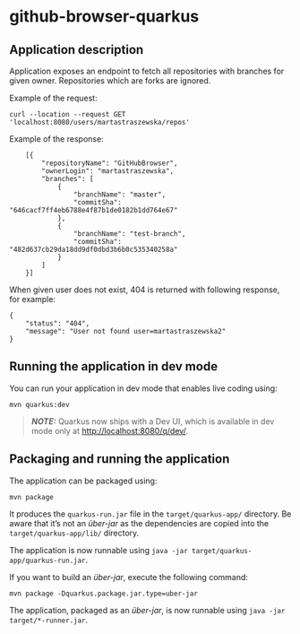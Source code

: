 # github-browser-quarkus

## Application description

Application exposes an endpoint to fetch all repositories with branches for given owner.
Repositories which are forks are ignored.

Example of the request:
```shell script
curl --location --request GET 'localhost:8080/users/martastraszewska/repos'
```
Example of the response:
```shell script
    [{
        "repositoryName": "GitHubBrowser",
        "ownerLogin": "martastraszewska",
        "branches": [
            {
                "branchName": "master",
                "commitSha": "646cacf7ff4eb6788e4f87b1de0182b1dd764e67"
            },
            {
                "branchName": "test-branch",
                "commitSha": "482d637cb29da18dd9df0dbd3b6b0c535340258a"
            }
        ]
    }]
```
When given user does not exist, 404 is returned with following response, for example:
```shell script
{
    "status": "404",
    "message": "User not found user=martastraszewska2"
}
```
## Running the application in dev mode

You can run your application in dev mode that enables live coding using:

```shell script
mvn quarkus:dev
```

> **_NOTE:_**  Quarkus now ships with a Dev UI, which is available in dev mode only at <http://localhost:8080/q/dev/>.

## Packaging and running the application

The application can be packaged using:

```shell script
mvn package
```

It produces the `quarkus-run.jar` file in the `target/quarkus-app/` directory.
Be aware that it’s not an _über-jar_ as the dependencies are copied into the `target/quarkus-app/lib/` directory.

The application is now runnable using `java -jar target/quarkus-app/quarkus-run.jar`.

If you want to build an _über-jar_, execute the following command:

```shell script
mvn package -Dquarkus.package.jar.type=uber-jar
```

The application, packaged as an _über-jar_, is now runnable using `java -jar target/*-runner.jar`.



